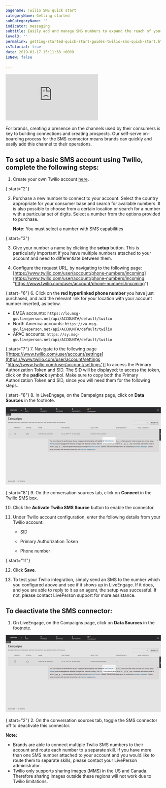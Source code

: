 ```yaml
---
pagename: Twilio SMS quick start
categoryName: Getting started
subCategoryName: ''
indicator: messaging
subtitle: Easily add and manage SMS numbers to expand the reach of your brand
level3: ''
permalink: getting-started-quick-start-guides-twilio-sms-quick-start.html
isTutorial: true
date: 2019-01-17 15:11:38 +0000
isNew: false

---
```

<iframe style="max-width: 750px;" src="https://player.vimeo.com/video/238919599" frameborder="0" webkitallowfullscreen mozallowfullscreen allowfullscreen></iframe>

For brands, creating a presence on the channels used by their consumers is key to building connections and creating prospects. Our self-serve on-boarding process for the SMS connector means brands can quickly and easily add this channel to their operations.

## To set up a basic SMS account using Twilio, complete the following steps:

1. Create your own Twilio account [here](https://www.twilio.com/try-twilio).

{:start="2"}

2. Purchase a new number to connect to your account. Select the country appropriate for your consumer base and search for available numbers. It is also possible to choose from a certain location or search for a number with a particular set of digits. Select a number from the options provided to purchase.

   **Note:** You must select a number with SMS capabilities

{:start="3"}

3. Give your number a name by clicking the **setup** button. This is particularly important if you have multiple numbers attached to your account and need to differentiate between them.

5. Configure the request URL, by navigating to the following page: [https://www.twilio.com/user/account/phone-numbers/incoming](https://www.twilio.com/user/account/phone-numbers/incoming "https://www.twilio.com/user/account/phone-numbers/incoming")

{:start="6"}
6. Click on the **red hyperlinked phone number** you have just purchased, and add the relevant link for your location with your account number inserted, as below.

* EMEA accounts: `https://lo.msg-gw.liveperson.net/api/ACCOUNT#/default/twilio`
* North America accounts: `https://va.msg-gw.liveperson.net/api/ACCOUNT#/default/twilio`
* APAC accounts: `https://sy.msg-gw.liveperson.net/api/ACCOUNT#/default/twilio`

{:start="7"}
7. Navigate to the following page [[https://www.twilio.com/user/account/settings](https://www.twilio.com/user/account/settings "https://www.twilio.com/user/account/settings")] to access the Primary Authorization Token and SID. The SID will be displayed; to access the token, click on the **padlock** symbol. Make sure to copy both the Primary Authorization Token and SID, since you will need them for the following steps.

{:start="8"}
8. In LiveEngage, on the Campaigns page, click on **Data Sources** in the footnote.  

![](img/data-sources.png)


{:start="8"}
9. On the conversation sources tab, click on **Connect** in the Twilio SMS box.

10. Click the **Activate Twilio SMS Source** button to enable the connector.

11. Under Twilio account configuration, enter the following details from your Twilio account:

    * SID

    * Primary Authorization Token

    * Phone number

{:start="11"}

12. Click **Save**.

13. To test your Twilio integration, simply send an SMS to the number which you configured above and see if it shows up in LiveEngage. If it does, and you are able to reply to it as an agent, the setup was successful. If not, please contact LivePerson support for more assistance.

## To deactivate the SMS connector:

1. On LiveEngage, on the Campaigns page, click on **Data Sources** in the footnote.

![](img/data-sources.png)

{:start="2"}
2. On the conversation sources tab, toggle the SMS connector off to deactivate this connector.

<div class="important">
<b>Note:</b>
<ul>
<li>Brands are able to connect multiple Twilio SMS numbers to their account and route each number to a separate skill. If you have more than one SMS number attached to your account and you would like to route them to separate skills, please contact your LivePerson administrator.</li>
<li>Twilio only supports sharing images (MMS) in the US and Canada. Therefore sharing images outside these regions will not work due to Twilio limitations.</li>
</ul>
</div>
